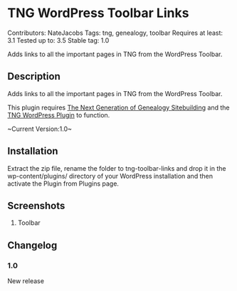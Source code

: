 # TNG WordPress Toolbar Links

Contributors: NateJacobs 
Tags: tng, genealogy, toolbar
Requires at least: 3.1
Tested up to: 3.5
Stable tag: 1.0

Adds links to all the important pages in TNG from the WordPress Toolbar.

## Description

Adds links to all the important pages in TNG from the WordPress Toolbar. 

This plugin requires [The Next Generation of Genealogy Sitebuilding](http://www.tngsitebuilding.com/) and the [TNG WordPress Plugin](http://wordpress.org/extend/plugins/tng-wordpress-plugin/) to function.

~Current Version:1.0~

## Installation

Extract the zip file, rename the folder to tng-toolbar-links and drop it in the wp-content/plugins/ directory of your WordPress installation and then activate the Plugin from Plugins page.

## Screenshots
1. Toolbar

## Changelog

### 1.0
New release